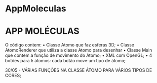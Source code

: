 # AppMoleculas

<h1> APP MOLÉCULAS </h1>
O código contem:
 • Classe Atomo que faz esferas 3D;
 • Classe AtomoRenderer que utiliza a classe Atomo para desenhar
 • Classe Main que contem a função de movimento do Atomo;
 • XML com OpenGL;
 • 4 botões para 5 átomos: cada botão move um tipo de átomo;
 
30/05 - VÁRIAS FUNÇÕES NA CLASSE ÁTOMO PARA VÁRIOS TIPOS DE CORES;
